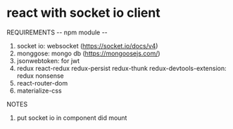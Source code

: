 # react with socket io client

REQUIREMENTS
-- npm module --
1. socket io: websocket (https://socket.io/docs/v4)
2. monggose: mongo db (https://mongoosejs.com/)
3. jsonwebtoken: for jwt
4. redux react-redux redux-persist redux-thunk redux-devtools-extension: redux nonsense
5. react-router-dom
6. materialize-css

NOTES
1. put socket io in component did mount